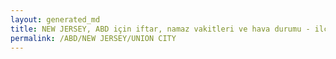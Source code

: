 ```yaml
---
layout: generated_md
title: NEW JERSEY, ABD için iftar, namaz vakitleri ve hava durumu - ilçe/eyalet seç
permalink: /ABD/NEW JERSEY/UNION CITY
---
```


<script type="text/javascript">
  var country = ABD;
  var city = NEW JERSEY;
  var state = UNION CITY;
  var lat = 72;
  var lon = 21;
</script>
